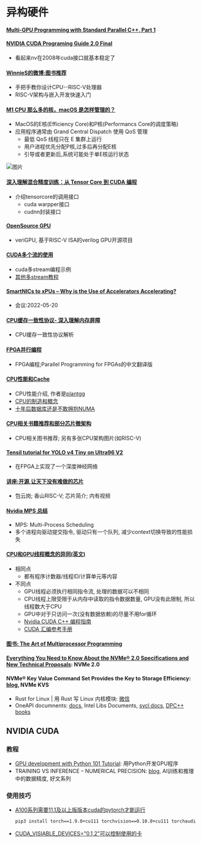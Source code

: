 # 异构硬件

#### [Multi-GPU Programming with Standard Parallel C++, Part 1](https://developer.nvidia.com/blog/multi-gpu-programming-with-standard-parallel-c-part-1)

#### [NVIDIA CUDA Programing Guide 2.0 Final](https://www.nvidia.cn/docs/IO/57399/NVIDIA_CUDA_Programming_Guide_2.0Final.pdf)

* 看起来nv在2008年cuda接口就基本稳定了

#### [WinnieS的微博:图书推荐](https://weibo.com/2144454703/LrzAQcqD4)

* 手把手教你设计CPU--RISC-V处理器
* RISC-V架构与嵌入开发快速入门

#### [M1 CPU 那么多的核，macOS 是怎样管理的？](https://sspai.com/post/73048)

* MacOS的E核(Efficiency Core)和P核(Performancs Core的调度策略)
* 应用程序通常由 Grand Central Dispatch 使用 QoS 管理
  * 最低 QoS 线程只在 E 集群上运行
  * 用户进程优先分配P核,过多后再分配E核
  * 引导或者更新后,系统可能处于单E核运行状态

![图片](https://cdn.sspai.com/editor/u_/c9q8lhtb34t9etjhlvq0.png?imageView2/2/w/1120/q/90/interlace/1/ignore-error/1)

#### [深入理解混合精度训练：从 Tensor Core 到 CUDA 编程](https://mp.weixin.qq.com/s/CBGymNbAN4pD31oe70-Klw)

* 介绍tensorcore的调用接口
  * cuda warpper接口
  * cudnn封装接口

#### [OpenSource GPU](https://github.com/hughperkins/VeriGPU)

* veriGPU, 基于RISC-V ISA的verilog GPU开源项目

#### [CUDA多个流的使用](https://blog.51cto.com/u_15127618/3929160)

* cuda多stream编程示例
* [其他多stream教程](https://zhuanlan.zhihu.com/p/51402722)

#### [SmartNICs to xPUs – Why is the Use of Accelerators Accelerating?](https://www.brighttalk.com/webcast/663/536971)

* 会议:2022-05-20

#### [CPU缓存一致性协议- 深入理解内存屏障](icefrozen.github.io/article/why-memory-barriers-1/)

* CPU缓存一致性协议解析

#### [FPGA并行编程](xupsh.github.io/pp4fpgas-cn/)

* FPGA编程;Parallel Programming for FPGAs的中文翻译版

#### [CPU性能和Cache](https://plantegg.github.io/2021/07/19/CPU%E6%80%A7%E8%83%BD%E5%92%8CCACHE/)

* CPU性能介绍, 作者是[plantgg](https://weibo.com/n/plantegg)
* [CPU的制造和概念](https://plantegg.github.io/2021/06/01/CPU的制造和概念)
* [十年后数据库还是不敢拥抱NUMA](https://plantegg.github.io/2021/05/14/十年后数据库还是不敢拥抱NUMA/)

#### [CPU相关书籍推荐和部分芯片微架构](https://zhuanlan.zhihu.com/p/497495797?utm_source=com.microsoft.todos&utm_medium=social&utm_oi=49336847171584)

* CPU相关图书推荐; 另有多张CPU架构图片(如RISC-V)

#### [Tensil tutorial for YOLO v4 Tiny on Ultra96 V2](https://k155la3.blog/2022/04/04/tensil-tutorial-for-yolo-v4-tiny-on-ultra96-v2/?continueFlag=bfad8aef2f2b537615f634a87deb0d67)

* 在FPGA上实现了一个深度神经网络

#### [讲座:开源,让天下没有难做的芯片](https://mp.weixin.qq.com/s/R8a7F7_QLoBuBpi-bncqAg)

* 包云岗; 香山RISC-V; 芯片简介; 内有视频

#### [Nvidia MPS 总结](https://asphelzhn.github.io/2019/04/14/tensor_09_MPS/)

* MPS: Multi-Process Scheduling
* 多个进程向驱动提交指令, 驱动只有一个队列, 减少context切换导致的性能损失

#### [CPU和GPU线程概念的异同(英文)](https://itnext.io/graphics-processors-gpus-under-the-hood-4522dbec777d)

* 相同点
  * 都有程序计数器/线程ID/计算单元等内容
* 不同点
  * GPU线程必须执行相同指令流, 处理的数据可以不相同
  * CPU线程上限受限于从内存中读取的指令数据数量, GPU没有此限制, 所以线程数大于CPU
  * GPU中对于只访问一次(没有数据依赖)的尽量不用for循环
  * [Nvidia CUDA C++ 编程指南](https://docs.nvidia.com/cuda/cuda-c-programming-guide/index.html)
  * [CUDA 汇编参考手册](https://docs.nvidia.com/cuda/cuda-binary-utilities/index.html#instruction-set-ref)

#### [图书: The Art of Multiprocessor Programming](http://cs.ipm.ac.ir/asoc2016/Resources/Theartofmulticore.pdf)

#### [Everything You Need to Know About the NVMe® 2.0 Specifications and New Technical Proposals](https://nvmexpress.org/everything-you-need-to-know-about-the-nvme-2-0-specifications-and-new-technical-proposals/): NVMe 2.0

#### NVMe® Key Value Command Set Provides the Key to Storage Efficiency: [blog](https://nvmexpress.org/nvme-key-value-command-set-provides-the-key-to-storage-efficiency/), NVMe KVS

* Rust for Linux | 用 Rust 写 Linux 内核模块: [微信](https://mp.weixin.qq.com/s/m2eZ0lEzQHjrNVC6YCC_IA)
* OneAPI documnents: [docs](https://www.intel.cn/content/www/cn/zh/developer/tools/oneapi/documentation-library.html?s=Newest), Intel Libs Documents, [sycl docs](https://www.intel.cn/content/www/cn/zh/developer/tools/oneapi/data-parallel-c-plus-plus.html#gs.6oqu0b), [DPC++ books](https://resource-cms.springernature.com/springer-cms/rest/v1/content/17382710/data/v1)


## NVIDIA CUDA

### 教程

* [GPU development with Python 101 Tutorial](https://github.com/jacobtomlinson/gpu-python-tutorial): 用Python开发GPU程序
* TRAINING VS INFERENCE – NUMERICAL PRECISION: [blog](https://frankdenneman.nl/2022/07/26/training-vs-inference-numerical-precision/), AI训练和推理中的数据精度, 好文系列

### 使用技巧

* [A100系列需要11.1及以上版版本cuda的pytorch才能运行](https://stackoverflow.com/questions/66992585/how-does-one-use-pytorch-cuda-with-an-a100-gpu)

  ```bash
  pip3 install torch==1.9.0+cu111 torchvision==0.10.0+cu111 torchaudio==0.9.0 -f https://download.pytorch.org/whl/torch_stable.html
  ```
* [CUDA_VISIABLE_DEVICES="0,1,2"可以控制使用的卡](https://developer.nvidia.com/zh-cn/blog/cuda-pro-tip-control-gpu-visibility-cuda_visible_devices/)